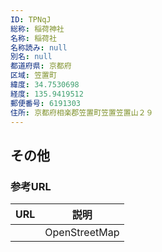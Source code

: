 ```yaml
---
ID: TPNqJ
総称: 稲荷神社
名称: 稲荷社
名称読み: null
別名: null
都道府県: 京都府
区域: 笠置町
緯度: 34.7530698
経度: 135.9419512
郵便番号: 6191303
住所: 京都府相楽郡笠置町笠置笠置山２９
---
```


## その他

### 参考URL

| URL | 説明          |
| --- | ------------- |
|     | OpenStreetMap |
